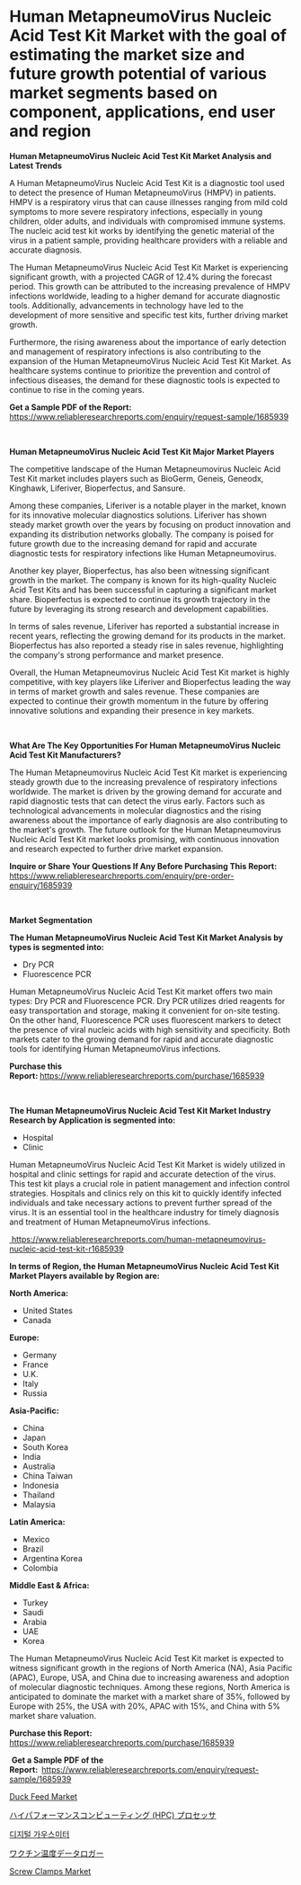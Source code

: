 <p><h1>Human MetapneumoVirus Nucleic Acid Test Kit Market with the goal of estimating the market size and future growth potential of various market segments based on component, applications, end user and region</h1></p><p><strong>Human MetapneumoVirus Nucleic Acid Test Kit Market Analysis and Latest Trends</strong></p>
<p><p>A Human MetapneumoVirus Nucleic Acid Test Kit is a diagnostic tool used to detect the presence of Human MetapneumoVirus (HMPV) in patients. HMPV is a respiratory virus that can cause illnesses ranging from mild cold symptoms to more severe respiratory infections, especially in young children, older adults, and individuals with compromised immune systems. The nucleic acid test kit works by identifying the genetic material of the virus in a patient sample, providing healthcare providers with a reliable and accurate diagnosis.</p><p>The Human MetapneumoVirus Nucleic Acid Test Kit Market is experiencing significant growth, with a projected CAGR of 12.4% during the forecast period. This growth can be attributed to the increasing prevalence of HMPV infections worldwide, leading to a higher demand for accurate diagnostic tools. Additionally, advancements in technology have led to the development of more sensitive and specific test kits, further driving market growth.</p><p>Furthermore, the rising awareness about the importance of early detection and management of respiratory infections is also contributing to the expansion of the Human MetapneumoVirus Nucleic Acid Test Kit Market. As healthcare systems continue to prioritize the prevention and control of infectious diseases, the demand for these diagnostic tools is expected to continue to rise in the coming years.</p></p>
<p><strong>Get a Sample PDF of the Report:&nbsp;</strong> <a href="https://www.reliableresearchreports.com/enquiry/request-sample/1685939">https://www.reliableresearchreports.com/enquiry/request-sample/1685939</a></p>
<p>&nbsp;</p>
<p><strong>Human MetapneumoVirus Nucleic Acid Test Kit Major Market Players</strong></p>
<p><p>The competitive landscape of the Human Metapneumovirus Nucleic Acid Test Kit market includes players such as BioGerm, Geneis, Geneodx, Kinghawk, Liferiver, Bioperfectus, and Sansure. </p><p>Among these companies, Liferiver is a notable player in the market, known for its innovative molecular diagnostics solutions. Liferiver has shown steady market growth over the years by focusing on product innovation and expanding its distribution networks globally. The company is poised for future growth due to the increasing demand for rapid and accurate diagnostic tests for respiratory infections like Human Metapneumovirus.</p><p>Another key player, Bioperfectus, has also been witnessing significant growth in the market. The company is known for its high-quality Nucleic Acid Test Kits and has been successful in capturing a significant market share. Bioperfectus is expected to continue its growth trajectory in the future by leveraging its strong research and development capabilities.</p><p>In terms of sales revenue, Liferiver has reported a substantial increase in recent years, reflecting the growing demand for its products in the market. Bioperfectus has also reported a steady rise in sales revenue, highlighting the company's strong performance and market presence.</p><p>Overall, the Human Metapneumovirus Nucleic Acid Test Kit market is highly competitive, with key players like Liferiver and Bioperfectus leading the way in terms of market growth and sales revenue. These companies are expected to continue their growth momentum in the future by offering innovative solutions and expanding their presence in key markets.</p></p>
<p>&nbsp;</p>
<p><strong>What Are The Key Opportunities For Human MetapneumoVirus Nucleic Acid Test Kit Manufacturers?</strong></p>
<p><p>The Human Metapneumovirus Nucleic Acid Test Kit market is experiencing steady growth due to the increasing prevalence of respiratory infections worldwide. The market is driven by the growing demand for accurate and rapid diagnostic tests that can detect the virus early. Factors such as technological advancements in molecular diagnostics and the rising awareness about the importance of early diagnosis are also contributing to the market's growth. The future outlook for the Human Metapneumovirus Nucleic Acid Test Kit market looks promising, with continuous innovation and research expected to further drive market expansion.</p></p>
<p><strong>Inquire or Share Your Questions If Any Before Purchasing This Report:</strong> <a href="https://www.reliableresearchreports.com/enquiry/pre-order-enquiry/1685939">https://www.reliableresearchreports.com/enquiry/pre-order-enquiry/1685939</a></p>
<p>&nbsp;</p>
<p><strong>Market Segmentation</strong></p>
<p><strong>The Human MetapneumoVirus Nucleic Acid Test Kit Market Analysis by types is segmented into:</strong></p>
<p><ul><li>Dry PCR</li><li>Fluorescence PCR</li></ul></p>
<p><p>Human MetapneumoVirus Nucleic Acid Test Kit market offers two main types: Dry PCR and Fluorescence PCR. Dry PCR utilizes dried reagents for easy transportation and storage, making it convenient for on-site testing. On the other hand, Fluorescence PCR uses fluorescent markers to detect the presence of viral nucleic acids with high sensitivity and specificity. Both markets cater to the growing demand for rapid and accurate diagnostic tools for identifying Human MetapneumoVirus infections.</p></p>
<p><strong>Purchase this Report:&nbsp;</strong><a href="https://www.reliableresearchreports.com/purchase/1685939">https://www.reliableresearchreports.com/purchase/1685939</a></p>
<p>&nbsp;</p>
<p><strong>The Human MetapneumoVirus Nucleic Acid Test Kit Market Industry Research by Application is segmented into:</strong></p>
<p><ul><li>Hospital</li><li>Clinic</li></ul></p>
<p><p>Human MetapneumoVirus Nucleic Acid Test Kit Market is widely utilized in hospital and clinic settings for rapid and accurate detection of the virus. This test kit plays a crucial role in patient management and infection control strategies. Hospitals and clinics rely on this kit to quickly identify infected individuals and take necessary actions to prevent further spread of the virus. It is an essential tool in the healthcare industry for timely diagnosis and treatment of Human MetapneumoVirus infections.</p></p>
<p><a href="https://www.reliableresearchreports.com/human-metapneumovirus-nucleic-acid-test-kit-r1685939">&nbsp;https://www.reliableresearchreports.com/human-metapneumovirus-nucleic-acid-test-kit-r1685939</a></p>
<p><strong>In terms of Region, the Human MetapneumoVirus Nucleic Acid Test Kit Market Players available by Region are:</strong></p>
<p>
    <p> <strong> North America: </strong>
        <ul>
            <li>United States</li>
            <li>Canada</li>
        </ul>
        </p> 
    <p> <strong> Europe: </strong>
        <ul>
            <li>Germany</li>
            <li>France</li>
            <li>U.K.</li>
            <li>Italy</li>
            <li>Russia</li>
        </ul>
        </p> 
    <p> <strong> Asia-Pacific: </strong>
        <ul>
            <li>China</li>
            <li>Japan</li>
            <li>South Korea</li>
            <li>India</li>
            <li>Australia</li>
            <li>China Taiwan</li>
            <li>Indonesia</li>
            <li>Thailand</li>
            <li>Malaysia</li>
        </ul>
        </p> 
    <p> <strong> Latin America: </strong>
        <ul>
            <li>Mexico</li>
            <li>Brazil</li>
            <li>Argentina Korea</li>
            <li>Colombia</li>
        </ul>
        </p> 
    <p> <strong> Middle East & Africa: </strong>
        <ul>
            <li>Turkey</li>
            <li>Saudi</li>
            <li>Arabia</li>
            <li>UAE</li>
            <li>Korea</li>
        </ul>
    </p>
    </p>
<p><p>The Human MetapneumoVirus Nucleic Acid Test Kit market is expected to witness significant growth in the regions of North America (NA), Asia Pacific (APAC), Europe, USA, and China due to increasing awareness and adoption of molecular diagnostic techniques. Among these regions, North America is anticipated to dominate the market with a market share of 35%, followed by Europe with 25%, the USA with 20%, APAC with 15%, and China with 5% market share valuation.</p></p>
<p><strong>Purchase this Report: </strong><a href="https://www.reliableresearchreports.com/purchase/1685939">https://www.reliableresearchreports.com/purchase/1685939</a></p>
<p>&nbsp;<strong>Get a Sample PDF of the Report:&nbsp;&nbsp;</strong><a href="https://www.reliableresearchreports.com/enquiry/request-sample/1685939">https://www.reliableresearchreports.com/enquiry/request-sample/1685939</a></p>
<p><strong></strong></p>
<p><p><a href="https://github.com/AKSHATREPORTPRIME/Market-Research-Report-List-4/blob/main/duck-feed-market.md">Duck Feed Market</a></p><p><a href="https://github.com/klon646/Market-Research-Report-List-1/blob/main/4859786102697.md">ハイパフォーマンスコンピューティング (HPC) プロセッサ</a></p><p><a href="https://medium.com/@bricebeahan2023/%EB%94%94%EC%A7%80%ED%84%B8-%EA%B0%80%EC%9A%B0%EC%8A%A4%EB%AF%B8%ED%84%B0-%EC%8B%9C%EC%9E%A5-%EA%B7%9C%EB%AA%A8-cagr-%ED%8A%B8%EB%A0%8C%EB%93%9C-2024-2030-58b0c98ce83e">디지털 가우스미터</a></p><p><a href="https://github.com/Alenaieme/Market-Research-Report-List-1/blob/main/3732280102698.md">ワクチン温度データロガー</a></p><p><a href="https://github.com/indrystar/Market-Research-Report-List-3/blob/main/screw-clamps-market.md">Screw Clamps Market</a></p></p>